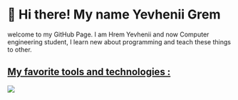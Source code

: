 <h1>👋 Hi there!  My name Yevhenii Grem</h1>
<p> welcome to my GitHub Page. I am Hrem Yevhenii and now Computer engineering student, I learn new about programming and teach these things to other.</p>
<p align="center">
  <a href="https://skillicons.dev">
    <h2> My favorite tools and technologies :</h2>
    <img src="https://skillicons.dev/icons?i= html,css,js,ts,nodejs,redux,react,webpack,git,docker,github,webpack,nextjs" />
              </a>
        

<!--
**ZhekaGrem/ZhekaGrem** is a ✨ _special_ ✨ repository because its `README.md` (this file) appears on your GitHub profile.

Here are some ideas to get you started:

- 🔭 I’m currently working on ...
- 🌱 I’m currently learning ...
- 👯 I’m looking to collaborate on ...
- 🤔 I’m looking for help with ...
- 💬 Ask me about ...
- 📫 How to reach me: ...
- 😄 Pronouns: ...
- ⚡ Fun fact: ...
-->
